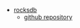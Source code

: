 - [rocksdb](https://docs.rs/rocksdb/latest/rocksdb/)
  - [github repository](https://github.com/rust-rocksdb/rust-rocksdb)
